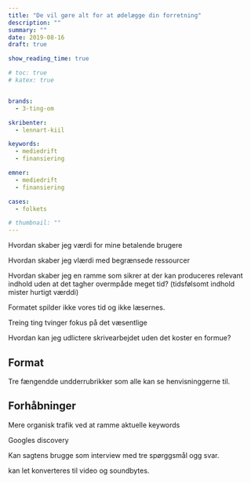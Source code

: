```yaml
---
title: "De vil gøre alt for at ødelægge din forretning"
description: ""
summary: ""
date: 2019-08-16
draft: true

show_reading_time: true

# toc: true
# katex: true


brands:
  - 3-ting-om

skribenter:
  - lennart-kiil

keywords:
  - mediedrift
  - finansiering

emner:
  - mediedrift
  - finansiering

cases:
  - folkets

# thumbnail: ""
---
```




Hvordan skaber jeg værdi for mine betalende brugere

Hvordan skaber jeg vlærdi med begrænsede ressourcer

Hvordan skaber jeg en ramme som sikrer at der kan  produceres relevant indhold uden at det tagher overmpåde meget tid? (tidsfølsomt indhold mister hurtigt værddi)

Formatet spilder ikke vores tid og ikke læsernes.

Treing ting tvinger fokus på det væsentlige

Hvordan kan jeg udlictere skrivearbejdet uden det koster en formue?



## Format



Tre fængendde undderrubrikker som alle kan se henvisninggerne til.

## Forhåbninger

Mere organisk trafik ved at ramme aktuelle keywords

Googles discovery

Kan sagtens brugge som interview med tre spørggsmål ogg svar.

kan let konverteres til video og soundbytes.
